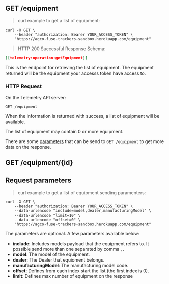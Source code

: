 ## GET /equipment

> curl example to get a list of equipment:

```shell
curl -X GET \
    --header "authorization: Bearer YOUR_ACCESS_TOKEN" \
    "https://agco-fuse-trackers-sandbox.herokuapp.com/equipment"
```

> HTTP 200 Successful Response Schema:

```json
[[telemetry:operation:getEquipment]]
```

This is the endpoint for retrieving the list of equipment. The equipment returned will be the equipment your accesss token have access to.

### HTTP Request

On the Telemetry API server:

`GET /equipment`

When the information is returned with success, a list of equipment will be available.

The list of equipment may contain 0 or more equipment.

There are some [parameters](#request-parameters) that can be send to `GET /equipment` to get more data on the response.

## GET /equipment/{id}

## Request parameters

> curl example to get a list of equipment sending paramenters:

```shell
curl -X GET \
    --header "authorization: Bearer YOUR_ACCESS_TOKEN" \
    --data-urlencode "include=model,dealer,manufacturingModel" \
    --data-urlencode "limit=10" \
    --data-urlencode "offset=0" \
    "https://agco-fuse-trackers-sandbox.herokuapp.com/equipment"
```

The parameters are optional. A few parameters available below:

- **include**: Includes models payload that the equipment refers to. It possible send more than one separated by comma `,`.
 - **model**: The model of the equipment.
 - **dealer**: The Dealer that equioment belongs.
 - **manufacturingModel**: The manufacturing model code.
- **offset**: Defines from each index start the list (the first index is 0).
- **limit**: Defines max number of equipment on the response

